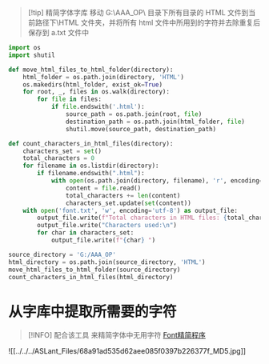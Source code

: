 > [!tip] 精简字体字库
> 移动 G:\AAA_OP\ 目录下所有目录的 HTML 文件到当前路径下\HTML 文件夹，并将所有 html 文件中所用到的字符并去除重复后保存到 a.txt 文件中

```python
import os
import shutil

def move_html_files_to_html_folder(directory):
    html_folder = os.path.join(directory, 'HTML')
    os.makedirs(html_folder, exist_ok=True)
    for root, _, files in os.walk(directory):
        for file in files:
            if file.endswith('.html'):
                source_path = os.path.join(root, file)
                destination_path = os.path.join(html_folder, file)
                shutil.move(source_path, destination_path)

def count_characters_in_html_files(directory):
    characters_set = set()
    total_characters = 0
    for filename in os.listdir(directory):
        if filename.endswith(".html"):
            with open(os.path.join(directory, filename), 'r', encoding='utf-8') as file:
                content = file.read()
                total_characters += len(content)
                characters_set.update(set(content))
    with open('font.txt', 'w', encoding='utf-8') as output_file:
        output_file.write(f"Total characters in HTML files: {total_characters}\n")
        output_file.write("Characters used:\n")
        for char in characters_set:
            output_file.write(f"{char} ")

source_directory = 'G:/AAA_OP'
html_directory = os.path.join(source_directory, 'HTML')
move_html_files_to_html_folder(source_directory)
count_characters_in_html_files(html_directory)
```

# 从字库中提取所需要的字符

> [!INFO] 配合该工具 来精简字体中无用字符
> [Font精简程序](https://www.yuanxiapi.cn/api/lanzou/?url=https://aslant.lanzoul.com/iUKdU1yxfg8d&type=down)

![[../../../ASLant_Files/68a91ad535d62aee085f0397b226377f_MD5.jpg]]
